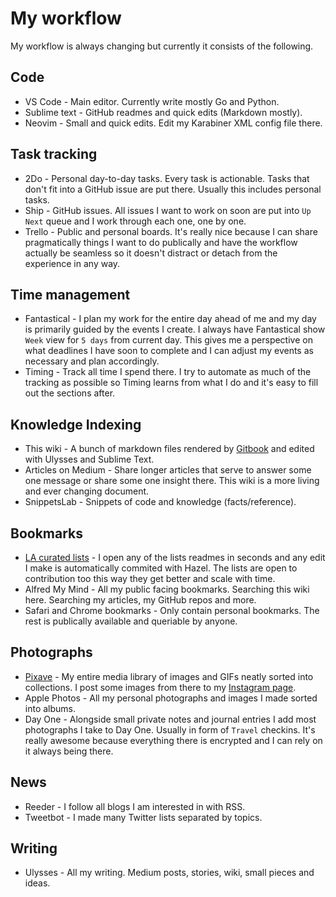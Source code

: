 # My workflow
My workflow is always changing but currently it consists of the following.

## Code
- VS Code - Main editor. Currently write mostly Go and Python.
- Sublime text - GitHub readmes and quick edits (Markdown mostly).
- Neovim - Small and quick edits. Edit my Karabiner XML config file there.

## Task tracking
- 2Do - Personal day-to-day tasks. Every task is actionable. Tasks that don't fit into a GitHub issue are put there. Usually this includes personal tasks.
- Ship - GitHub issues. All issues I want to work on soon are put into `Up Next` queue and I work through each one, one by one.
- Trello - Public and personal boards. It's really nice because I can share pragmatically things I want to do publically and have the workflow actually be seamless so it doesn't distract or detach from the experience in any way.

## Time management
- Fantastical - I plan my work for the entire day ahead of me and my day is primarily guided by the events I create. I always have Fantastical show `Week` view for `5 days` from current day. This gives me a perspective on what deadlines I have soon to complete and I can adjust my events as necessary and plan accordingly.
- Timing - Track all time I spend there. I try to automate as much of the tracking as possible so Timing learns from what I do and it's easy to fill out the sections after.

## Knowledge Indexing
- This wiki - A bunch of markdown files rendered by [Gitbook](https://www.gitbook.com) and edited with Ulysses and Sublime Text.
- Articles on Medium - Share longer articles that serve to answer some one message or share some one insight there. This wiki is a more living and ever changing document.
- SnippetsLab - Snippets of code and knowledge (facts/reference).

## Bookmarks
- [LA curated lists](https://github.com/learn-anything/learn-anything/wiki/Curated-Lists) - I open any of the lists readmes in seconds and any edit I make is automatically commited with Hazel. The lists are open to contribution too this way they get better and scale with time.
- Alfred My Mind -  All my public facing bookmarks. Searching this wiki here. Searching my articles, my GitHub repos and more.
- Safari and Chrome bookmarks - Only contain personal bookmarks. The rest is publically available and queriable by anyone.

## Photographs
- [Pixave](../macOS/apps/Pixave.md) - My entire media library of images and GIFs neatly sorted into collections. I post some images from there to my [Instagram page](https://www.instagram.com/niikivi/).
- Apple Photos - All my personal photographs and images I made sorted into albums.
- Day One - Alongside small private notes and journal entries I add most photographs I take to Day One. Usually in form of `Travel` checkins. It's really awesome because everything there is encrypted and I can rely on it always being there.

## News
- Reeder - I follow all blogs I am interested in with RSS.
- Tweetbot - I made many Twitter lists separated by topics.

## Writing
- Ulysses - All my writing. Medium posts, stories, wiki, small pieces and ideas.